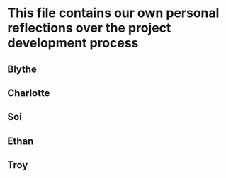 # This file contains our own personal reflections over the project development process
## Blythe
## Charlotte
## Soi
## Ethan
## Troy
